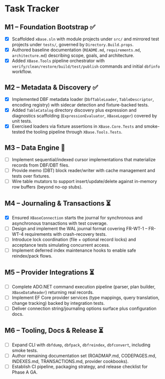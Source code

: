 # Task Tracker

## M1 – Foundation Bootstrap ✅
- [x] Scaffolded `xBase.sln` with module projects under `src/` and mirrored test projects under `tests/`, governed by `Directory.Build.props`.
- [x] Authored baseline documentation (`README.md`, `requirements.md`, `architecture.md`) describing scope, goals, and architecture.
- [x] Added `XBase.Tools` pipeline orchestrator with `verify/clean/restore/build/test/publish` commands and initial `dbfinfo` workflow.

## M2 – Metadata & Discovery ✅
- [x] Implemented DBF metadata loader (`DbfTableLoader`, `TableDescriptor`, encoding registry) with sidecar detection and fixture-backed tests.
- [x] Added `TableCatalog` directory discovery plus expression and diagnostics scaffolding (`ExpressionEvaluator`, `XBaseLogger`) covered by unit tests.
- [x] Exercised loaders via fixture assertions in `XBase.Core.Tests` and smoke-tested the tooling pipeline through `XBase.Tools.Tests`.

## M3 – Data Engine 🚧
- [ ] Implement sequential/indexed cursor implementations that materialize records from DBF/DBT files.
- [ ] Provide memo (DBT) block reader/writer with cache management and tests over fixtures.
- [ ] Wire table mutators to support insert/update/delete against in-memory row buffers (beyond no-op stubs).

## M4 – Journaling & Transactions ⏳
- [x] Ensured `XBaseConnection` starts the journal for synchronous and asynchronous transactions with test coverage.
- [ ] Design and implement the WAL journal format covering FR-WT-1 – FR-WT-4 requirements with crash-recovery tests.
- [ ] Introduce lock coordination (file + optional record locks) and acceptance tests simulating concurrent access.
- [ ] Implement deferred index maintenance hooks to enable safe reindex/pack flows.

## M5 – Provider Integrations ⏳
- [ ] Complete ADO.NET command execution pipeline (parser, plan builder, `XBaseDataReader`) returning real records.
- [ ] Implement EF Core provider services (type mappings, query translation, change tracking) backed by integration tests.
- [ ] Deliver connection string/journaling options surface plus configuration docs.

## M6 – Tooling, Docs & Release ⏳
- [ ] Expand CLI with `dbfdump`, `dbfpack`, `dbfreindex`, `dbfconvert`, including smoke tests.
- [ ] Author remaining documentation set (ROADMAP.md, CODEPAGES.md, INDEXES.md, TRANSACTIONS.md, provider cookbooks).
- [ ] Establish CI pipeline, packaging strategy, and release checklist for Phase A GA.
